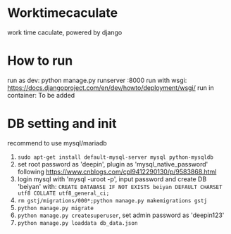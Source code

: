 # Worktimecaculate
work time caculate, powered by django

# How to run
run as dev: python manage.py runserver <IP>:8000
run with wsgi: https://docs.djangoproject.com/en/dev/howto/deployment/wsgi/
run in container: To be added

# DB setting and init
recommend to use mysql/mariadb
1. `sudo apt-get install default-mysql-server mysql python-mysqldb`
2. set root password as 'deepin', plugin as 'mysql_native_password' following https://www.cnblogs.com/cpl9412290130/p/9583868.html
3. login mysql with 'mysql -uroot -p', input password and create DB 'beiyan' with: `CREATE DATABASE IF NOT EXISTS beiyan DEFAULT CHARSET utf8 COLLATE utf8_general_ci;`
4. `rm gstj/migrations/000*;python manage.py makemigrations gstj`
5. `python manage.py migrate`
6. `python manage.py createsuperuser`, set admin password as 'deepin123'
7. `python manage.py loaddata db_data.json`
